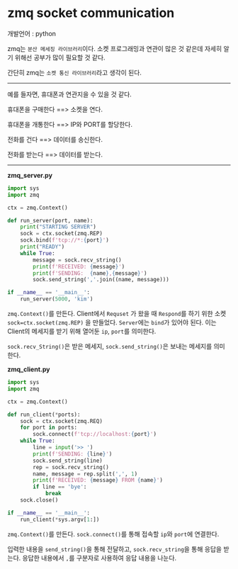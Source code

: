 # zmq socket communication



개발언어 : python



zmq는 `분산 메세징 라이브러리`이다.  소켓 프로그래밍과 연관이 많은 것 같은데 자세히 알기 위해선 공부가 많이 필요할 것 같다. 

간단히 zmq는 `소켓 통신 라이브러리`라고 생각이 된다. 



------------------------

예를 들자면,  휴대폰과 연관지을 수 있을 것 같다. 

휴대폰을 구매한다 ==> 소켓을 연다.

휴대폰을 개통한다 ==> IP와 PORT를 할당한다. 

전화를 건다 ==> 데이터를 송신한다.

전화를 받는다 ==> 데이터를 받는다.

--------------------------



**zmq_server.py**

```python
import sys
import zmq

ctx = zmq.Context()

def run_server(port, name):
    print("STARTING SERVER")
    sock = ctx.socket(zmq.REP)
    sock.bind(f'tcp://*:{port}')
    print("READY")
    while True:
        message = sock.recv_string()
        print(f'RECEIVED: {message}')
        print(f'SENDING:  {name},{message}')
        sock.send_string(','.join((name, message)))

if __name__ == '__main__':
    run_server(5000, 'kim')
```

`zmq.Context()`를 만든다.  Client에서 `Requset` 가 왔을 때 `Respond`를 하기 위한 소켓`sock=ctx.socket(zmq.REP)` 을 만들었다. `Server`에는 `bind`가 있어야 된다. 이는 Client의 메세지를 받기 위해 열어둔 `ip`, `port`를 의미한다. 

`sock.recv_String()`은 받은 메세지, `sock.send_string()`은 보내는 메세지를 의미한다. 



**zmq_client.py**

```python
import sys
import zmq

ctx = zmq.Context()

def run_client(*ports):
    sock = ctx.socket(zmq.REQ)
    for port in ports:
        sock.connect(f'tcp://localhost:{port}')
    while True:
        line = input('>> ')
        print(f'SENDING: {line}')
        sock.send_string(line)
        rep = sock.recv_string()
        name, message = rep.split(',', 1)
        print(f'RECEIVED: {message} FROM {name}')
        if line == 'bye':
            break
    sock.close()

if __name__ == '__main__':
    run_client(*sys.argv[1:])

```

`zmq.Context()`를 만든다. `sock.connect()`를 통해 접속할 `ip`와 `port`에 연결한다. 

입력한 내용을 `send_string()`을 통해 전달하고, `sock.recv_string`을 통해 응답을 받는다. 응답한 내용에서 `,`를 구분자로 사용하여 응답 내용을 나눈다. 

